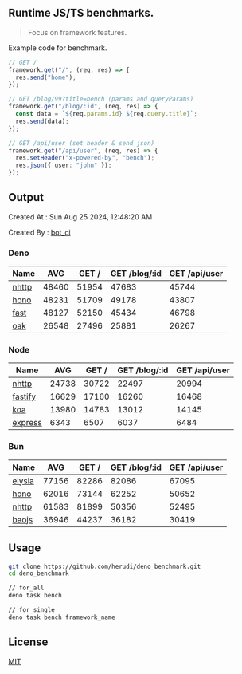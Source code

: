 ## Runtime JS/TS benchmarks.

> Focus on framework features.

Example code for benchmark.
```ts
// GET /
framework.get("/", (req, res) => {
  res.send("home");
});

// GET /blog/99?title=bench (params and queryParams)
framework.get("/blog/:id", (req, res) => {
  const data = `${req.params.id} ${req.query.title}`;
  res.send(data);
});

// GET /api/user (set header & send json)
framework.get("/api/user", (req, res) => {
  res.setHeader("x-powered-by", "bench");
  res.json({ user: "john" });
});
```

## Output
Created At : Sun Aug 25 2024, 12:48:20 AM

Created By : [bot_ci](https://github.com/herudi/deno_benchmarks/commits?author=github-actions%5Bbot%5D)


### Deno
|Name|AVG|GET /|GET /blog/:id|GET /api/user|
|----|----|----|----|----|
|[nhttp](https://github.com/nhttp/nhttp)|48460|51954|47683|45744|
|[hono](https://github.com/honojs/hono)|48231|51709|49178|43807|
|[fast](https://github.com/danteissaias/fast)|48127|52150|45434|46798|
|[oak](https://github.com/oakserver/oak)|26548|27496|25881|26267|
  


### Node
|Name|AVG|GET /|GET /blog/:id|GET /api/user|
|----|----|----|----|----|
|[nhttp](https://github.com/nhttp/nhttp)|24738|30722|22497|20994|
|[fastify](https://github.com/fastify/fastify)|16629|17160|16260|16468|
|[koa](https://github.com/koajs/koa)|13980|14783|13012|14145|
|[express](https://github.com/expressjs/express)|6343|6507|6037|6484|
  


### Bun
|Name|AVG|GET /|GET /blog/:id|GET /api/user|
|----|----|----|----|----|
|[elysia](https://github.com/elysiajs/elysia)|77156|82286|82086|67095|
|[hono](https://github.com/honojs/hono)|62016|73144|62252|50652|
|[nhttp](https://github.com/nhttp/nhttp)|61583|81899|50356|52495|
|[baojs](https://github.com/mattreid1/baojs)|36946|44237|36182|30419|
  



## Usage

```bash
git clone https://github.com/herudi/deno_benchmark.git
cd deno_benchmark

// for_all
deno task bench

// for_single
deno task bench framework_name
```

## License

[MIT](LICENSE)

